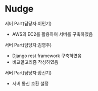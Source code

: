 # Nudge

서버 Part(담당자:이민기)
 - AWS의 EC2를 활용하여 서버를 구축하였음

서버 Part(담당자:김영주)
 - Django rest framework 구축하였음
 - 비교알고리즘 작성하였음

서버 Part(담당자:황선기)
 - 서버 통신 호환 설정
